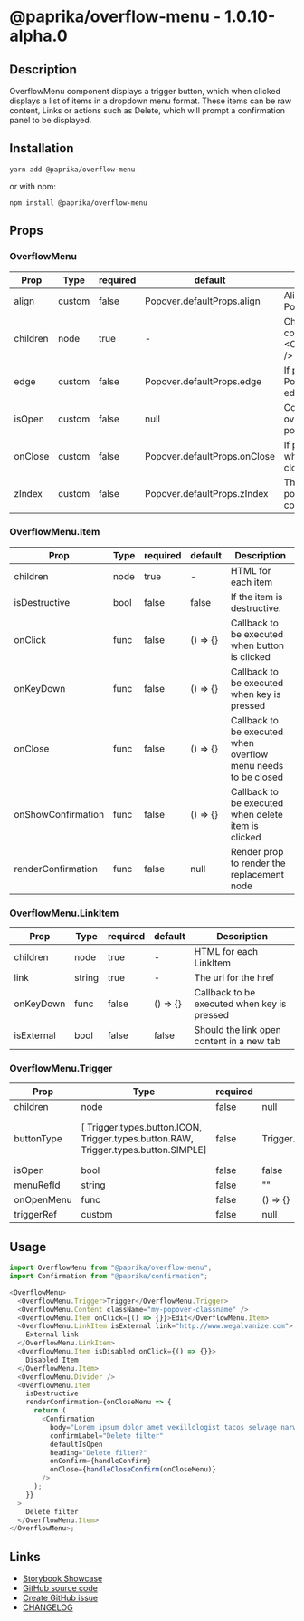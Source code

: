 <!-- start: Autogenerated - do not modify -->

# @paprika/overflow-menu - 1.0.10-alpha.0

## Description

OverflowMenu component displays a trigger button, which when clicked displays a list of items in a dropdown menu format. These items can be raw content, Links or actions such as Delete, which will prompt a confirmation panel to be displayed.

## Installation

```
yarn add @paprika/overflow-menu
```

or with npm:

```
npm install @paprika/overflow-menu
```

## Props

### OverflowMenu

| Prop     | Type   | required | default                      | Description                                                  |
| -------- | ------ | -------- | ---------------------------- | ------------------------------------------------------------ |
| align    | custom | false    | Popover.defaultProps.align   | Alignment of the Popover                                     |
| children | node   | true     | -                            | Children should consist of <OverflowMenu.Item />             |
| edge     | custom | false    | Popover.defaultProps.edge    | If provided, will align Popover to specified edge of Trigger |
| isOpen   | custom | false    | null                         | Control if the overflow menu popover open.                   |
| onClose  | custom | false    | Popover.defaultProps.onClose | If provided, will fire when the Popover is closed            |
| zIndex   | custom | false    | Popover.defaultProps.zIndex  | The z-index for the popover / confirmation                   |

### OverflowMenu.Item

| Prop               | Type | required | default  | Description                                                   |
| ------------------ | ---- | -------- | -------- | ------------------------------------------------------------- |
| children           | node | true     | -        | HTML for each item                                            |
| isDestructive      | bool | false    | false    | If the item is destructive.                                   |
| onClick            | func | false    | () => {} | Callback to be executed when button is clicked                |
| onKeyDown          | func | false    | () => {} | Callback to be executed when key is pressed                   |
| onClose            | func | false    | () => {} | Callback to be executed when overflow menu needs to be closed |
| onShowConfirmation | func | false    | () => {} | Callback to be executed when delete item is clicked           |
| renderConfirmation | func | false    | null     | Render prop to render the replacement node                    |

### OverflowMenu.LinkItem

| Prop       | Type   | required | default  | Description                                 |
| ---------- | ------ | -------- | -------- | ------------------------------------------- |
| children   | node   | true     | -        | HTML for each LinkItem                      |
| link       | string | true     | -        | The url for the href                        |
| onKeyDown  | func   | false    | () => {} | Callback to be executed when key is pressed |
| isExternal | bool   | false    | false    | Should the link open content in a new tab   |

### OverflowMenu.Trigger

| Prop       | Type                                                                                | required | default                     | Description                         |
| ---------- | ----------------------------------------------------------------------------------- | -------- | --------------------------- | ----------------------------------- |
| children   | node                                                                                | false    | null                        |                                     |
| buttonType | [ Trigger.types.button.ICON, Trigger.types.button.RAW, Trigger.types.button.SIMPLE] | false    | Trigger.types.button.SIMPLE | Determine the styling of the button |
| isOpen     | bool                                                                                | false    | false                       |                                     |
| menuRefId  | string                                                                              | false    | ""                          |                                     |
| onOpenMenu | func                                                                                | false    | () => {}                    |                                     |
| triggerRef | custom                                                                              | false    | null                        |                                     |

<!-- end: Autogenerated - do not modify -->
<!-- content -->

## Usage

```js
import OverflowMenu from "@paprika/overflow-menu";
import Confirmation from "@paprika/confirmation";

<OverflowMenu>
  <OverflowMenu.Trigger>Trigger</OverflowMenu.Trigger>
  <OverflowMenu.Content className="my-popover-classname" />
  <OverflowMenu.Item onClick={() => {}}>Edit</OverflowMenu.Item>
  <OverflowMenu.LinkItem isExternal link="http://www.wegalvanize.com">
    External link
  </OverflowMenu.LinkItem>
  <OverflowMenu.Item isDisabled onClick={() => {}}>
    Disabled Item
  </OverflowMenu.Item>
  <OverflowMenu.Divider />
  <OverflowMenu.Item
    isDestructive
    renderConfirmation={onCloseMenu => {
      return (
        <Confirmation
          body="Lorem ipsum dolor amet vexillologist tacos selvage narwhal butcher twee ethical hot chicken."
          confirmLabel="Delete filter"
          defaultIsOpen
          heading="Delete filter?"
          onConfirm={handleConfirm}
          onClose={handleCloseConfirm(onCloseMenu)}
        />
      );
    }}
  >
    Delete filter
  </OverflowMenu.Item>
</OverflowMenu>;
```

<!-- eoContent -->

## Links

- [Storybook Showcase](https://paprika.highbond.com/?path=/story/buttons-overflowmenu--showcase)
- [GitHub source code](https://github.com/acl-services/paprika/tree/master/packages/OverflowMenu/src)
- [Create GitHub issue](https://github.com/acl-services/paprika/issues/new?label=[]&title=@paprika/overflow-menu%20[help]:%20your%20short%20description&body=%0A%23%20Help%20wanted%0A%0A%23%23%20Please%20write%20your%20question.%0A*A%20clear%20and%20concise%20description%20of%20what%20the%20question%20is*%0A%0A%23%23%20Additional%20context%0A*Add%20any%20other%20context%20or%20screenshots%20about%20your%20question%20here.*%0A)
- [CHANGELOG](https://github.com/acl-services/paprika/tree/master/packages/OverflowMenu/CHANGELOG.md)

